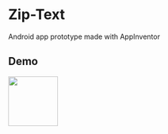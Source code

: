 # Zip-Text
Android app prototype made with AppInventor

## Demo
<img src="https://github.com/bradwyatt/Zip-Text/blob/master/Docs/ziptextdemo3.gif?raw=true" width="100"></img>
<!-- ![](/Docs/ziptextdemo3.gif) <!-- .element height="50%" width="50%" -->
